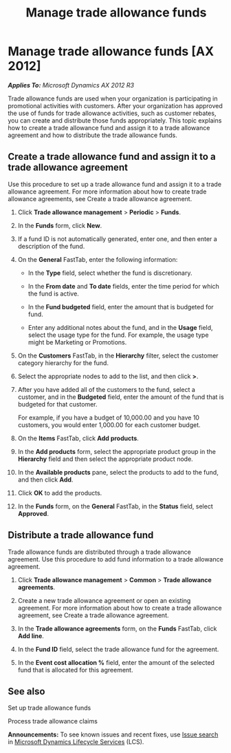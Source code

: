 ﻿---
title: Manage trade allowance funds
TOCTitle: Manage trade allowance funds
ms:assetid: f691d673-82aa-4c43-9bf3-1b074e073272
ms:mtpsurl: https://technet.microsoft.com/en-us/library/Dn497857(v=AX.60)
ms:contentKeyID: 62381661
ms.date: 05/27/2014
mtps_version: v=AX.60
f1_keywords:
- Forms.TAMListPage
- Forms.TAMFundUsage
- Forms.TAMTradePromotionAnalysis
---

# Manage trade allowance funds [AX 2012]


_**Applies To:** Microsoft Dynamics AX 2012 R3_

Trade allowance funds are used when your organization is participating in promotional activities with customers. After your organization has approved the use of funds for trade allowance activities, such as customer rebates, you can create and distribute those funds appropriately. This topic explains how to create a trade allowance fund and assign it to a trade allowance agreement and how to distribute the trade allowance funds.

## Create a trade allowance fund and assign it to a trade allowance agreement

Use this procedure to set up a trade allowance fund and assign it to a trade allowance agreement. For more information about how to create trade allowance agreements, see Create a trade allowance agreement.

1.  Click **Trade allowance management** \> **Periodic** \> **Funds**.

2.  In the **Funds** form, click **New**.

3.  If a fund ID is not automatically generated, enter one, and then enter a description of the fund.

4.  On the **General** FastTab, enter the following information:
    
      - In the **Type** field, select whether the fund is discretionary.
    
      - In the **From date** and **To date** fields, enter the time period for which the fund is active.
    
      - In the **Fund budgeted** field, enter the amount that is budgeted for fund.
    
      - Enter any additional notes about the fund, and in the **Usage** field, select the usage type for the fund. For example, the usage type might be Marketing or Promotions.

5.  On the **Customers** FastTab, in the **Hierarchy** filter, select the customer category hierarchy for the fund.

6.  Select the appropriate nodes to add to the list, and then click **\>**.

7.  After you have added all of the customers to the fund, select a customer, and in the **Budgeted** field, enter the amount of the fund that is budgeted for that customer.
    
    For example, if you have a budget of 10,000.00 and you have 10 customers, you would enter 1,000.00 for each customer budget.

8.  On the **Items** FastTab, click **Add products**.

9.  In the **Add products** form, select the appropriate product group in the **Hierarchy** field and then select the appropriate product node.

10. In the **Available products** pane, select the products to add to the fund, and then click **Add**.

11. Click **OK** to add the products.

12. In the **Funds** form, on the **General** FastTab, in the **Status** field, select **Approved**.

## Distribute a trade allowance fund

Trade allowance funds are distributed through a trade allowance agreement. Use this procedure to add fund information to a trade allowance agreement.

1.  Click **Trade allowance management** \> **Common** \> **Trade allowance agreements**.

2.  Create a new trade allowance agreement or open an existing agreement. For more information about how to create a trade allowance agreement, see Create a trade allowance agreement.

3.  In the **Trade allowance agreements** form, on the **Funds** FastTab, click **Add line**.

4.  In the **Fund ID** field, select the trade allowance fund for the agreement.

5.  In the **Event cost allocation %** field, enter the amount of the selected fund that is allocated for this agreement.

## See also

Set up trade allowance funds

Process trade allowance claims

  
**Announcements:** To see known issues and recent fixes, use [Issue search](http://go.microsoft.com/fwlink/?linkid=389258) in [Microsoft Dynamics Lifecycle Services](http://go.microsoft.com/fwlink/?linkid=306505) (LCS).

